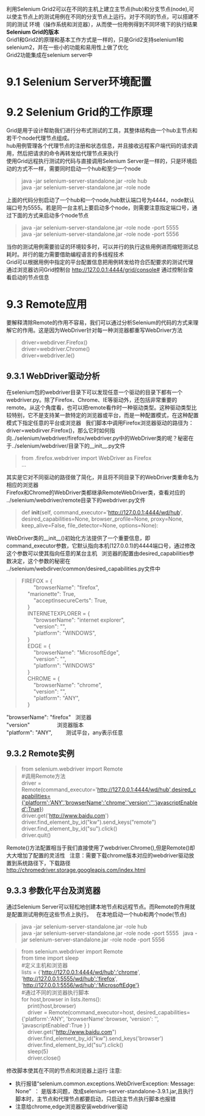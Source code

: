 利用Selenium Grid2可以在不同的主机上建立主节点(hub)和分支节点(node),可以使主节点上的测试用例在不同的分支节点上运行。对于不同的节点，可以搭建不同的测试
环境（操作系统和浏览器），从而使一份用例得到不同环境下的执行结果  
**Selenium Grid的版本**  
Grid1和Grid2的原理和基本工作方式是一样的，只是Grid2支持selenium1和selenium2，并在一些小的功能和易用性上做了优化  
Grid2功能集成在selenium server中  
# 9.1 Selenium Server环境配置  
# 9.2 Selenium Grid的工作原理  
Grid是用于设计帮助我们进行分布式测试的工具，其整体结构由一个hub主节点和若干个node代理节点组成。  
hub用例管理各个代理节点的注册和状态信息，并且接收远程客户端代码的请求调用，然后把请求的命令再转发给代理节点来执行  
使用Grid远程执行测试的代码与直接调用Selenium Server是一样的，只是环境启动的方式不一样，需要同时启动一个hub和至少一个node  
> java -jar selenium-server-standalone.jar -role hub  
> java -jar selenium-server-standalone.jar -role node  

上面的代码分别启动了一个hub和一个node,hub默认端口号为4444，node默认端口号为5555。若是同一台主机上要启动多个node，则需要注意指定端口号，通过下面的方式来启动多个node节点  
> java -jar selenium-server-standalone.jar -role node -port 5555  
> java -jar selenium-server-standalone.jar -role node -port 5556  

当你的测试用例需要验证的环境较多时，可以并行的执行这些用例进而缩短测试总耗时。并行的能力需要借助编程语言的多线程技术  
Grid可以根据用例中指定的平台配置信息把用例转发给符合匹配要求的测试代理  
通过浏览器访问Grid控制台 http://127.0.0.1:4444/grid/console# 通过控制台查看启动的节点信息  
# 9.3 Remote应用  
要解释清除Remote的作用不容易，我们可以通过分析Selenium的代码的方式来理解它的作用。这是因为WebDriver针对每一种浏览器都重写WebDriver方法  
> driver=webdirver.Firefox()  
  driver=webdriver.Chrome()  
  driver=webdriver.Ie()  

## 9.3.1 WebDriver驱动分析  
在selenium包的webdriver目录下可以发现任意一个驱动的目录下都有一个webdriver.py。除了Firefox、Chrome、IE等驱动外，还包括非常重要的remote。从这个角度看，也可以把remote看作时一种驱动类型。这种驱动类型比较特别，它不是支持某一款特定的浏览器或平台，而是一种配置模式，在这种配置模式下指定任意的平台或浏览器  
我们脚本中调用Firefox浏览器驱动的路径为：driver=webdirver.Firefox()，那么它时如何指向../selenium/webdriver/firefox/webdriver.py中的WebDriver类的呢？秘密在于../selenium/webdriver/目录下的__init__.py文件  
> from .firefox.webdriver import WebDriver as Firefox  
...  


其实是它对不同驱动的路径做了简化，并且将不同目录下的WebDriver类重命名为相应的浏览器  
Firefox和Chrome的WebDriver类都继承RemoteWebDriver类，查看对应的 ../selenium/webdriver/remote目录下的webdriver.py文件  
> def __init__(self, command_executor='http://127.0.0.1:4444/wd/hub',  
                 desired_capabilities=None, browser_profile=None, proxy=None,  
                 keep_alive=False, file_detector=None, options=None):  

WebDriver类的__init__()初始化方法提供了一个重要信息，即command_executor参数，它默认指向本机(127.0.0.1)的4444端口号，通过修改这个参数可以使其指向任意的某台主机  
浏览器的配置由desired_capabilities参数决定，这个参数的秘密在 ../selenium/webdirver/common/desired_capabilities.py文件中  
> FIREFOX = {  
&nbsp;&nbsp;&nbsp;&nbsp;&nbsp;&nbsp;&nbsp;&nbsp;"browserName": "firefox",  
&nbsp;&nbsp;&nbsp;&nbsp;"marionette": True,  
&nbsp;&nbsp;&nbsp;&nbsp;&nbsp;&nbsp;&nbsp;&nbsp;"acceptInsecureCerts": True,  
&nbsp;&nbsp;&nbsp;&nbsp;}  
&nbsp;&nbsp;&nbsp;&nbsp;INTERNETEXPLORER = {  
&nbsp;&nbsp;&nbsp;&nbsp;&nbsp;&nbsp;&nbsp;&nbsp;"browserName": "internet explorer",  
&nbsp;&nbsp;&nbsp;&nbsp;&nbsp;&nbsp;&nbsp;&nbsp;"version": "",  
&nbsp;&nbsp;&nbsp;&nbsp;&nbsp;&nbsp;&nbsp;&nbsp;"platform": "WINDOWS",  
&nbsp;&nbsp;&nbsp;&nbsp;}  
&nbsp;&nbsp;&nbsp;&nbsp;EDGE = {  
&nbsp;&nbsp;&nbsp;&nbsp;&nbsp;&nbsp;&nbsp;&nbsp;"browserName": "MicrosoftEdge",  
&nbsp;&nbsp;&nbsp;&nbsp;&nbsp;&nbsp;&nbsp;&nbsp;"version": "",  
&nbsp;&nbsp;&nbsp;&nbsp;&nbsp;&nbsp;&nbsp;&nbsp;"platform": "WINDOWS"  
&nbsp;&nbsp;&nbsp;&nbsp;}  
&nbsp;&nbsp;&nbsp;&nbsp;CHROME = {  
&nbsp;&nbsp;&nbsp;&nbsp;&nbsp;&nbsp;&nbsp;&nbsp;"browserName": "chrome",  
&nbsp;&nbsp;&nbsp;&nbsp;&nbsp;&nbsp;&nbsp;&nbsp;"version": "",  
&nbsp;&nbsp;&nbsp;&nbsp;&nbsp;&nbsp;&nbsp;&nbsp;"platform": "ANY",  
&nbsp;&nbsp;&nbsp;&nbsp;}  


"browserName": "firefox"   浏览器  
"version"                  浏览器版本  
"platform": "ANY",         测试平台，any表示任意  

## 9.3.2 Remote实例  
> from selenium.webdriver import Remote  
#调用Remote方法  
driver = Remote(command_executor='http://127.0.0.1:4444/wd/hub',desired_capabilities={'platform':'ANY','browserName':'chrome','version':'','javascriptEnabled':True})  
driver.get('http://www.baidu.com')  
driver.find_element_by_id("kw").send_keys("remote")  
driver.find_element_by_id("su").click()  
driver.quit()  

Remote()方法配置相当于我们直接使用了webdriver.Chrome(),但是Remote()却大大增加了配置的灵活性  
注意：需要下载chrome版本对应的webdriver驱动放置到系统路径下，下载路径 http://chromedriver.storage.googleapis.com/index.html

## 9.3.3 参数化平台及浏览器  
通过Selenium Server可以轻松地创建本地节点和远程节点。而Remote的作用就是配置测试用例在这些节点上执行。  
在本地启动一个hub和两个node(节点)  
> java -jar selenium-server-standalone.jar -role hub  
> java -jar selenium-server-standalone.jar -role node -port 5555  
> java -jar selenium-server-standalone.jar -role node -port 5556  


> from selenium.webdriver import Remote  
from time import sleep  
#定义主机和浏览器  
lists = {'http://127.0.0.1:4444/wd/hub':'chrome',
         'http://127.0.0.1:5555/wd/hub':'firefox',
         'http://127.0.0.1:5556/wd/hub':'MicrosoftEdge'}  
#通过不同的浏览器执行脚本  
for host,browser in lists.items():  
&nbsp;&nbsp;&nbsp;&nbsp;print(host,browser)  
&nbsp;&nbsp;&nbsp;&nbsp;driver = Remote(command_executor=host,
                    desired_capabilities={'platform':'ANY',
                                          'browserName':browser,
                                          'version': '',
                                          'javascriptEnabled':True
                                          }
                    )  
&nbsp;&nbsp;&nbsp;&nbsp;driver.get("http://www.baidu.com")  
&nbsp;&nbsp;&nbsp;&nbsp;driver.find_element_by_id("kw").send_keys('browser')  
&nbsp;&nbsp;&nbsp;&nbsp;driver.find_element_by_id("su").click()  
&nbsp;&nbsp;&nbsp;&nbsp;sleep(5)  
&nbsp;&nbsp;&nbsp;&nbsp;driver.close()  
    
    
修改脚本使其在不同的节点和浏览器上运行 
注意:  
- 执行报错“selenium.common.exceptions.WebDriverException: Message: None”  ： 是版本问题，改成selenium-server-standalone-3.9.1.jar,且执行脚本时，主节点和代理节点都要启动，只启动主节点执行脚本也报错  
- 注意给chrome,edge浏览器安装webdriver驱动  



